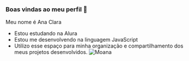 ### Boas vindas ao meu perfil 💙

Meu nome é Ana Clara 

- Estou estudando na Alura
- Estou me desenvolvendo na linguagem JavaScript
- Utilizo esse espaço para minha organização e compartilhamento dos meus projetos desenvolvidos. 
![Moana](https://github.com/user-attachments/assets/b5934980-d533-441a-a336-f2392f0be4f9)

